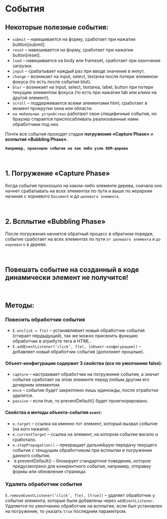 # События

## Некоторые полезные события:
* `submit` – навешивается на форму, сработает при нажатии buttton[submit].
* `reset` – навешивается на форму, сработает при нажатии button[reset].
* `load` – навешивается на body или frameset, сработает при окончание загрузки.
* `input` – срабатывает каждый раз при вводе значение в инпут.
* `change` – возникает на input, select, textarea после потери элеменом фокуса (то есть после события blut).
* `blur` – возникает на input, select, textarea, label, button при потери текущим элементом фокуса (то есть при нажатии tab или клики на другой элемент).
* `scroll` – поддерживается всеми элементами html, сработает в момент прокрутки окна или области.
* `на мобильных устройствах` работают свои специфичные события, но браузер старается приспосабливать реализованные нами обработчики под них.

Почти все события проходят стадии __погружения «Capture Phase»__ и __всплытия «Bubbling Phase»__.

__`Например, произошло событие на как либо узле DOM-дерева`__

<br>

## 1. Погружение «Capture Phase»
Когда событие произошло на каком-либо элементе дерева, сначала оно начнет срабатывать на всех элементах по пути и выше по иерархии начиная с корневого `Document` и до `целевого элемента`.

<br>

## 2. Всплытие «Bubbling Phase»
После погружения начнется обратный процесс в обратном порядке, событие сработает на всех элементах по пути `от целевого элемента` и `до корневого` в дереве. 

<br>

## Повешать событие на созданный в коде динамически элемент не получится!

<br>

## Методы:

### Повесить обработчик события
* `E.onclick = f(e)` – устанавливает новый обработчик события (стирает пердыдущий), так же можно присвоить функцию обработчик в атрибуте тега в HTML.
* `E.addEventListener(‘click’, f(e), [объект-конфигурации])` – добавляет новый обработчик события (дополняет прошлые). 

#### Объект-конфигурации содержит 3 свойства (все по умолчанию false): 
* `capture` – настраивает обработчик на погружение события, а значит событие сработает на этом элементе перед любым другим его дочерним элементом.
* `once` – событие будет закреплено лишь единожды, после отработки удалится.
* `passive` – если true, то preventDefault() будет проигнорировано.

#### Свойства и методы объекта-события `event`:
* `e.target` – ссылка на именно тот элемент, который вызвал событие (на кого нажали).
* `e.currentTarget` – ссылка на элемент, на котором событие висело и сработало.
* `e.stopPropagation()` – прекращает дальнейшую передачу текущего события с текщущим обработчиком при всплытии и погружении данного события.
* `e.preventDefault() – блокирует стандартное поведение, которое предусмотрено для конкрентного события, например, отправку формы или обновление страницы.

### Удалить обработчик события
`E.removeEventListener(‘click’, f(e), [true])` – удаляет обработчик у события элемента, которые были добавлены через `addEventListener`. Удаляется по умолчанию обработчик на всплытие, если был установлен на погружение, то указать `true` последним параметром.
